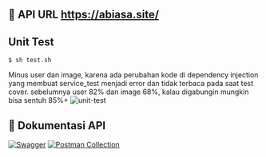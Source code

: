 

## 🔗 API URL https://abiasa.site/

## Unit Test
```
$ sh test.sh
```
Minus user dan image, karena ada perubahan kode di dependency injection yang membuat service_test menjadi error dan tidak terbaca pada saat test cover. sebelumnya user 82% dan image 68%, kalau digabungin mungkin bisa sentuh 85%+
![unit-test](https://github.com/Capstone-campyuk/campyuk-be/blob/main/docs/test_overall_2023-02-08_01-49-17.png)

## 📘 Dokumentasi API
[![Swagger](https://img.shields.io/badge/-Swagger-%23Clojure?style=for-the-badge&logo=swagger&logoColor=white)](https://app.swaggerhub.com/apis-docs/GRIFFINHENRY07_1/campyuk/1.0.0) [![Postman Collection](https://img.shields.io/badge/Postman-FF6C37?style=for-the-badge&logo=postman&logoColor=white)](https://www.postman.com/blue-rocket-532366/workspace/task-alta/collection/19389812-c3aa7b0b-cff6-4edf-abfa-e53778dbb602?action=share&creator=19389812)


